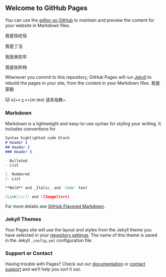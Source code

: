 ## Welcome to GitHub Pages

You can use the [editor on GitHub](https://github.com/MHM18/hm18/edit/master/README.md) to maintain and preview the content for your website in Markdown files.

我是徐屹恒

我是丁当

我是谢凯年

我是张昕杨

Whenever you commit to this repository, GitHub Pages will run [Jekyll](https://jekyllrb.com/) to rebuild the pages in your site, from the content in your Markdown files.
我是蒙毅

🐱 o(=•ェ•=)m
test
请多指教~
### Markdown

Markdown is a lightweight and easy-to-use syntax for styling your writing. It includes conventions for

```markdown
Syntax highlighted code block
# Header 1
## Header 2
### Header 3

- Bulleted
- List

1. Numbered
2. List

**Bold** and _Italic_ and `Code` text

[Link](url) and ![Image](src)
```

For more details see [GitHub Flavored Markdown](https://guides.github.com/features/mastering-markdown/).

### Jekyll Themes

Your Pages site will use the layout and styles from the Jekyll theme you have selected in your [repository settings](https://github.com/MHM18/hm18/settings). The name of this theme is saved in the Jekyll `_config.yml` configuration file.

### Support or Contact

Having trouble with Pages? Check out our [documentation](https://help.github.com/categories/github-pages-basics/) or [contact support](https://github.com/contact) and we’ll help you sort it out.
